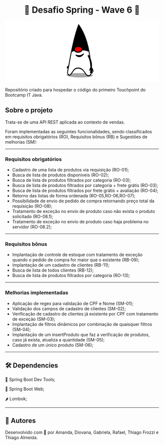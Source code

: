 <h1 align="center">🚀 Desafio Spring - Wave 6 🚀</h1>

<p align="center">
  <img align="" alt="mascoteJava" src="https://github.com/gabiazevedo/java-codes/blob/main/java_gif.gif" height="200px" width="100%" />
</p>

<p> Repositório criado para hospedar o código do primeiro Touchpoint do Bootcamp IT Java.
</p>

<h2>Sobre o projeto</h2>
<p> 
Trata-se de uma API REST aplicada ao contexto de vendas.

Foram implementadas as seguintes funcionalidades, sendo classificados em requisitos obrigatórios (RO),
Requisitos bônus (RB) e Sugestões de melhorias (SM):
</p>

---

<h3>Requisitos obrigatórios</h3>
<p>
  
- Cadastro de uma lista de produtos via requisição (RO-01);
- Busca de lista de produtos disponíveis (RO-02);
- Busca de lista de produtos filtrados por categoria (RO-03);
- Busca de lista de produtos filtrados por categoria + frete grátis (RO-03);
- Busca de lista de produtos filtrados por frete grátis + avaliação (RO-04);
- Retorno das listas de forma ordenada (RO-05,RO-06,RO-07);
- Possibilidade de envio de pedido de compra retornando preço total da requisição (RO-08);
- Tratamento de exceção no envio de produto caso não exista o produto solicitado (RO-08.1);
- Tratamento de exceção no envio de produto caso haja problema no servidor (RO-08.2);
  
</p>

---

<h3>Requisitos bônus</h3>
<p>
  
- Implantação de controle de estoque com tratamento de exceção quando o pedido de compra for maior que o existente (RB-09);
- Implantação de um cadastro de clientes (RB-11);
- Busca de lista de todos clientes (RB-12);
- Busca de lista de produtos filtrados por categoria (RO-13);
  
</p>

---

<h3>Melhorias implementadas</h3>
<p>
  
- Aplicação de regex para validação de CPF e Nome (SM-01);
- Validação dos campos de cadastro de clientes (SM-02);
- Verificação de cadastro de clientes já existente por CPF com tratamento de exceção (SM-03);
- Implantação de filtros dinâmicos por combinação de quaisquer filtros (SM-04);
- Implantação de um insertProduto que faz a verificação de produtos, caso já exista, atualiza a quantidade (SM-05);
- Cadastro de um único produto (SM-06);

</p>

---

## 🛠 Dependencies ##

🍃 Spring Boot Dev Tools;

🍃 Spring Boot Web;

🌶️ Lombok;

---

## 📝 Autores ##

Desenvolvido com 💛 por Amanda, Diovana, Gabriela, Rafael, Thiago Frozzi e Thiago Almeida. 

